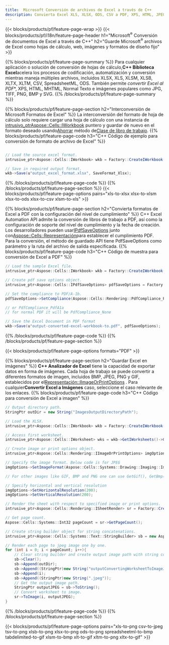 ```yaml
---
title:  Microsoft Conversión de archivos de Excel a través de C++
description: Convierta Excel XLS, XLSX, ODS, CSV a PDF, XPS, HTML, JPEG y otros formatos con solo unas pocas líneas de código C++.
---
```

{{< blocks/products/pf/feature-page-wrap >}}
{{< blocks/products/pf/i18n/feature-page-header h1="Microsoft<sup>&reg;</sup> Conversión de documentos de Excel a través de C++" h2="Guarde Microsoft<sup>&reg;</sup> archivos de Excel como hojas de cálculo, web, imágenes y formatos de diseño fijo" >}}

{{% blocks/products/pf/feature-page-summary %}}
 Para cualquier aplicación o solución de conversión de hojas de cálculo,**C++ Biblioteca Excel**acelera los procesos de codificación, automatización y conversión mientras maneja múltiples archivos, incluidos XLSX, XLS, XLSM, XLSB, XLTX, XLTM, CSV, SpreadsheetML, ODS. También permite *convertir Excel al PDF**, XPS, HTML, MHTML, Normal Texto e imágenes populares como JPG, TIFF, PNG, BMP y SVG.
{{% /blocks/products/pf/feature-page-summary %}}

{{% blocks/products/pf/feature-page-section h2="Interconversión de Microsoft Formatos de Excel" %}}
 La interconversión del formato de hoja de cálculo solo requiere cargar una hoja de cálculo con una instancia de[ intrusivo_ptr<Aspose::Cells::IWorkbook>](https://reference.aspose.com/cells/cpp/class/aspose.cells.i_workbook) puntero y guardar de nuevo en el formato deseado usando[Ahorrar](https://reference.aspose.com/cells/cpp/class/aspose.cells.i_workbook#a9460f52a2dec8f4bf623a4905167d997) método de[Clase de libro de trabajo](https://reference.aspose.com/cells/cpp/class/aspose.cells.i_workbook).
{{% blocks/products/pf/feature-page-code h3="C++ Código de ejemplo para conversión de formato de archivo de Excel" %}}

```cs

// Load the source excel format.
intrusive_ptr<Aspose::Cells::IWorkbook> wkb = Factory::CreateIWorkbook(u"src_excel_file.xls");

// Save in required output format.
wkb->Save(u"output_excel_format.xlsx", SaveFormat_Xlsx);

```
{{% /blocks/products/pf/feature-page-code %}}
{{% /blocks/products/pf/feature-page-section %}}
{{< blocks/products/pf/feature-page-options pairs="xls-to-xlsx xlsx-to-xlsm xlsx-to-ods xlsx-to-csv xlsm-to-xls" >}}


{{% blocks/products/pf/feature-page-section h2="Convierta formatos de Excel a PDF con la configuración del nivel de cumplimiento" %}}
 C++ Excel Automation API admite la conversión de libros de trabajo a PDF, así como la configuración de soporte del nivel de cumplimiento y la fecha de creación. Los desarrolladores pueden usar[IPdfSaveOptions](https://reference.aspose.com/cells/cpp/class/aspose.cells.i_pdf_save_options) junto con[Aspose::Cells::Representación](https://reference.aspose.com/cells/cpp/namespace/aspose.cells.rendering)para establecer el cumplimiento PDF. Para la conversión, el método de guardado API tiene PdfSaveOptions como parámetro y la ruta del archivo de salida especificada.
{{% blocks/products/pf/feature-page-code h3="C++ Código de muestra para conversión de Excel a PDF" %}}

```cs
// Load the sample Excel file.
intrusive_ptr<Aspose::Cells::IWorkbook> wkb = Factory::CreateIWorkbook(u"sample-convert-excel-to.pdf");

// Create pdf save options object.
intrusive_ptr<Aspose::Cells::IPdfSaveOptions> pdfSaveOptions = Factory::CreateIPdfSaveOptions();

// Set the compliance to PDF/A-1b.
pdfSaveOptions->SetCompliance(Aspose::Cells::Rendering::PdfCompliance_PdfA1b);

// or PdfCompliance_PdfA1a 
// for normal PDF it will be PdfCompliance_None

// Save the Excel Document in PDF format
wkb->Save(u"output-converted-excel-workbook-to.pdf", pdfSaveOptions);


```
{{% /blocks/products/pf/feature-page-code %}}
{{% /blocks/products/pf/feature-page-section %}}

{{< blocks/products/pf/feature-page-options formats="PDF" >}}

{{% blocks/products/pf/feature-page-section h2="Guardar Excel en imágenes" %}}
**C++ Analizador de Excel** tiene la capacidad de exportar datos en forma de imágenes. Cada hoja de trabajo se puede convertir a diferentes formatos de imagen, incluidos BMP, JPEG, PNG y GIF, establecidos por el[Representación::IImageOrPrintOptions](https://reference.aspose.com/cells/cpp/class/aspose.cells.rendering.i_image_or_print_options) . Para cualquier**Convertir Excel a Imágenes** caso, seleccione el caso relevante de los enlaces.
{{% blocks/products/pf/feature-page-code h3="C++ Código para conversión de Excel a imagen" %}}

```cs
// Output directory path.
StringPtr outDir = new String("ImagesOutputDirectoryPath");

// Load the XLSX.
intrusive_ptr<Aspose::Cells::IWorkbook> wkb = Factory::CreateIWorkbook(u"source-excel-file.xlsx");

// Access first worksheet.
intrusive_ptr<Aspose::Cells::IWorksheet> wks = wkb->GetIWorksheets()->GetObjectByIndex(0);

// Create image or print options object.
intrusive_ptr<Aspose::Cells::Rendering::IImageOrPrintOptions> imgOptions = Factory::CreateIImageOrPrintOptions();

// Specify the image format. Below code is for JPEG
imgOptions->SetImageFormat(Aspose::Cells::Systems::Drawing::Imaging::ImageFormat::GetJpeg());

// For other images like GIF, BMP and PNG one can use GetGif(), GetBmp() and GetPng() respectively 

// Specify horizontal and vertical resolution
imgOptions->SetHorizontalResolution(200);
imgOptions->SetVerticalResolution(200);

// Render the sheet with respect to specified image or print options.
intrusive_ptr<Aspose::Cells::Rendering::ISheetRender> sr = Factory::CreateISheetRender(wks, imgOptions);

// Get page count.
Aspose::Cells::Systems::Int32 pageCount = sr->GetPageCount();

// Create string builder object for string concatenations.
intrusive_ptr<Aspose::Cells::Systems::Text::StringBuilder> sb = new Aspose::Cells::Systems::Text::StringBuilder();

// Render each page to jpeg image one by one.
for (int i = 0; i < pageCount; i++){
	// Clear string builder and create output image path with string concatenations.
	sb->Clear();
	sb->Append(outDir);
	sb->Append((StringPtr)new String("outputConvertingWorksheetToImageJPEG_"));
	sb->Append(i);
	sb->Append((StringPtr)new String(".jpeg"));
	// Get the output image path.
	StringPtr outputJPEG = sb->ToString();
	// Convert worksheet to image.
	sr->ToImage(i, outputJPEG);
}
```
{{% /blocks/products/pf/feature-page-code %}}
{{% /blocks/products/pf/feature-page-section %}}

{{< blocks/products/pf/feature-page-options pairs="xls-to-png csv-to-jpeg tsv-to-png xlsb-to-png xlsx-to-png ods-to-png spreadsheetml-to-bmp tabdelimited-to-gif xlsm-to-bmp xlt-to-gif xltm-to-png xltx-to-gif" >}}
